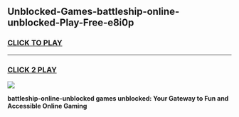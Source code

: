 
## Unblocked-Games-battleship-online-unblocked-Play-Free-e8i0p
<h3>
<a href="https://premium76.site?title=battleship-online-unblocked&ref=10A">CLICK TO PLAY</a></h3>
<hr>

<h3>
<a href="https://premium76.site?title=battleship-online-unblocked&ref=10A">CLICK 2 PLAY</a>
  
</h3>

<a href="https://premium76.site?title=battleship-online-unblocked&ref=10A"><img src="https://clearcache.store/games.png"></a>


**battleship-online-unblocked games unblocked: Your Gateway to Fun and Accessible Online Gaming**
